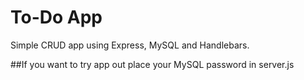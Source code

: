 # To-Do App

Simple CRUD app using Express, MySQL and Handlebars.

##If you want to try app out place your MySQL password in server.js